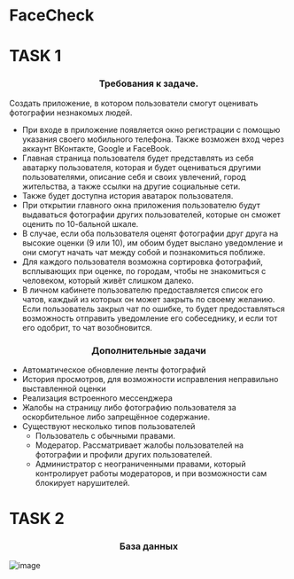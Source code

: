 # FaceCheck

# TASK 1 #

<h3 align="center">Требования к задаче.</h3>

Создать приложение, в котором пользователи смогут оценивать фотографии незнакомых людей. 
  - При входе в приложение появляется окно регистрации с помощью указания своего мобильного телефона. Также возможен вход через аккаунт ВКонтакте, Google и FaceBook.
  - Главная страница пользователя будет представлять из себя аватарку пользователя, которая и будет оцениваться другими пользователями, описание себя и своих увлечений, город жительства, а также ссылки на другие социальные сети.
  - Также будет доступна история аватарок пользователя.
  - При открытии главного окна приложения пользователю будут выдаваться фотографии других пользователей, которые он сможет оценить по 10-бальной шкале.
  - В случае, если оба пользователя оценят фотографии друг друга на высокие оценки (9 или 10), им обоим будет выслано уведомление и они смогут начать чат между собой и познакомиться поближе.
  - Для каждого пользователя возможна сортировка фотографий, всплывающих при оценке, по городам, чтобы не знакомиться с человеком, который живёт слишком далеко.
  - В личном кабинете пользователю предоставляется список его чатов, каждый из которых он может закрыть по своему желанию. Если пользователь закрыл чат по ошибке, то будет предоставляться возможность отправить уведомление его собеседнику, и если тот его одобрит, то чат возобновится.


<h3 align="center">Дополнительные задачи</h3>

  - Автоматическое обновление ленты фотографий
  - История просмотров, для возможности исправления неправильно выставленной оценки
  - Реализация встроенного мессенджера
  - Жалобы на страницу либо фотографию пользователя за оскорбительное либо запрещённое содержание.
  - Существуют несколько типов пользователей
      - Пользователь с обычными правами.
      - Модератор. Рассматривает жалобы пользователей на фотографии и профили других пользователей.
      - Администратор с неограниченными правами, который контролирует работы модераторов, и при возможности сам блокирует нарушителей.
      
# TASK 2 #
      
<h3 align="center">База данных</h3>

![image](https://user-images.githubusercontent.com/103079724/197048012-d915bb5f-bd47-44ca-a83f-81aaf29e3116.png)

